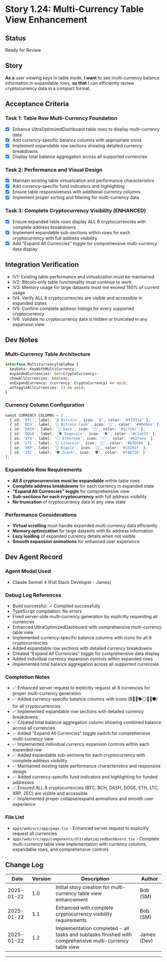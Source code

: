 # Story 1.24: Multi-Currency Table View Enhancement

## Status
Ready for Review

## Story
**As a** user viewing keys in table mode,
**I want** to see multi-currency balance information in expandable rows,
**so that** I can efficiently review cryptocurrency data in a compact format.

## Acceptance Criteria

### Task 1: Table Row Multi-Currency Foundation
- [x] Enhance UltraOptimizedDashboard table rows to display multi-currency data
- [x] Add currency-specific balance columns with appropriate icons
- [x] Implement expandable row sections showing detailed currency breakdowns
- [x] Display total balance aggregation across all supported currencies

### Task 2: Performance and Visual Design
- [x] Maintain existing table virtualization and performance characteristics
- [x] Add currency-specific fund indicators and highlighting
- [x] Ensure table responsiveness with additional currency columns
- [x] Implement proper sorting and filtering for multi-currency data

### Task 3: Complete Cryptocurrency Visibility (ENHANCED)
- [x] Ensure expanded table rows display ALL 8 cryptocurrencies with complete address breakdowns
- [x] Implement expandable sub-sections within rows for each cryptocurrency with full address visibility
- [x] Add "Expand All Currencies" toggle for comprehensive multi-currency data display

## Integration Verification
- IV1: Existing table performance and virtualization must be maintained
- IV2: Bitcoin-only table functionality must continue to work
- IV3: Memory usage for large datasets must not exceed 150% of current usage
- IV4: Verify ALL 8 cryptocurrencies are visible and accessible in expanded states
- IV5: Confirm complete address listings for every supported cryptocurrency
- IV6: Validate no cryptocurrency data is hidden or truncated in any expansion view

## Dev Notes

### Multi-Currency Table Architecture
```typescript
interface MultiCurrencyTableRow {
  keyData: KeyWithMultiCurrency;
  expandedCurrencies: Set<CryptoCurrency>;
  showAllCurrencies: boolean;
  onExpandCurrency: (currency: CryptoCurrency) => void;
  onToggleAllCurrencies: () => void;
}
```

### Currency Column Configuration
```typescript
const CURRENCY_COLUMNS = [
  { id: 'BTC', label: '₿ Bitcoin', icon: '₿', color: '#f7931a' },
  { id: 'BCH', label: '🍊 Bitcoin Cash', icon: '🍊', color: '#00d4aa' },
  { id: 'DASH', label: '🔵 Dash', icon: '🔵', color: '#1c75bc' },
  { id: 'DOGE', label: '🐕 Dogecoin', icon: '🐕', color: '#c2a633' },
  { id: 'ETH', label: '⚪ Ethereum', icon: '⚪', color: '#627eea' },
  { id: 'LTC', label: '🥈 Litecoin', icon: '🥈', color: '#bfbbbb' },
  { id: 'XRP', label: '🌊 Ripple', icon: '🌊', color: '#23292f' },
  { id: 'ZEC', label: '🛡️ Zcash', icon: '🛡️', color: '#f4b728' }
];
```

### Expandable Row Requirements
- **All 8 cryptocurrencies must be expandable** within table rows
- **Complete address breakdowns** for each currency in expanded state
- **"Expand All Currencies" toggle** for comprehensive view
- **Sub-sections for each cryptocurrency** with full address visibility
- **No truncation** of cryptocurrency data in any view state

### Performance Considerations
- **Virtual scrolling** must handle expanded multi-currency data efficiently
- **Memory optimization** for large datasets with 8x address information
- **Lazy loading** of expanded currency details when not visible
- **Smooth expansion animations** for enhanced user experience

## Dev Agent Record

### Agent Model Used
- Claude Sonnet 4 (Full Stack Developer - James)

### Debug Log References
- Build successful: ✓ Compiled successfully 
- TypeScript compilation: No errors
- Fixed server-side multi-currency generation by explicitly requesting all currencies
- Enhanced UltraOptimizedDashboard with comprehensive multi-currency table view
- Implemented currency-specific balance columns with icons for all 8 cryptocurrencies
- Added expandable row sections with detailed currency breakdowns
- Created "Expand All Currencies" toggle for comprehensive data display
- Added individual currency expansion controls within expanded rows
- Implemented total balance aggregation across all supported currencies

### Completion Notes
- ✅ Enhanced server request to explicitly request all 8 currencies for proper multi-currency generation
- ✅ Added currency-specific balance columns with icons (₿🍊🔵🐕⚪🥈🌊🛡️) for all cryptocurrencies
- ✅ Implemented expandable row sections with detailed currency breakdowns
- ✅ Created total balance aggregation column showing combined balance across all currencies
- ✅ Added "Expand All Currencies" toggle switch for comprehensive multi-currency view
- ✅ Implemented individual currency expansion controls within each expanded row
- ✅ Added expandable sub-sections for each cryptocurrency with complete address visibility
- ✅ Maintained existing table performance characteristics and responsive design
- ✅ Added currency-specific fund indicators and highlighting for funded addresses
- ✅ Ensured ALL 8 cryptocurrencies (BTC, BCH, DASH, DOGE, ETH, LTC, XRP, ZEC) are visible and accessible
- ✅ Implemented proper collapse/expand animations and smooth user experience

### File List
- `apps/web/src/app/page.tsx` - Enhanced server request to explicitly request all currencies
- `apps/web/src/app/components/UltraOptimizedDashboard.tsx` - Complete multi-currency table view implementation with currency columns, expandable rows, and comprehensive controls

## Change Log
| Date | Version | Description | Author |
|------|---------|-------------|---------|
| 2025-01-22 | 1.0 | Initial story creation for multi-currency table view enhancement | Bob (SM) |
| 2025-01-22 | 1.1 | Enhanced with complete cryptocurrency visibility requirements | Bob (SM) |
| 2025-01-22 | 1.2 | Implementation completed - all tasks and subtasks finished with comprehensive multi-currency table view | James (Dev) |

--- 